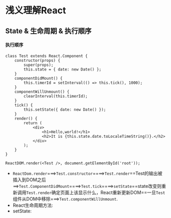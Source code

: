 # 浅义理解React


## State & 生命周期 & 执行顺序

#### 执行顺序
```
class Test extends React.Component {
    constructor(props) {
        super(props);
        this.state = { date: new Date() };
    }
    componentDidMount() {
        this.timerId = setInterval(() => this.tick(), 1000);
    }
    componentWillUnmount() {
        clearInterval(this.timerId);
    }
    tick() {
        this.setState({ date: new Date() });
    }
    render() {
        return (
            <div>
                <h1>Hello,world!</h1>
                <h2>It is {this.state.date.toLocaleTimeString()}.</h2>
            </div>
        );
    }
}

ReactDOM.render(<Test />, document.getElementById('root'));
```
- `ReactDom.render`===>`Test.constructor`====>`Test.render`==Test的输出被插入到DOM之后==>`Test.ComponentDidMount`====>`Test.tick`====>`setState`==state改变则重新调用`Test.render`确定页面上该显示什么，React重新更新DOM==一旦`Test`组件从DOM中移除===>`Test.componentWillUnmount`.
- React生命周期方法:
- setState:


